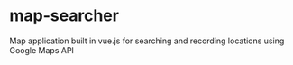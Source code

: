 # map-searcher
Map application built in vue.js for searching and recording locations using Google Maps API
